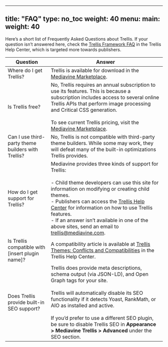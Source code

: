 
---
title: "FAQ"
type: no_toc
weight: 40
menu:
  main:
    weight: 40
---
Here’s a short list of Frequently Asked Questions about Trellis. If your question isn’t answered here, check the [Trellis Framework FAQ](https://product-help.mediavine.com/en/articles/5243334-trellis-framework-faq) in the Trellis Help Center, which is targeted more towards publishers.

| Question | Answer |
|---|---|
| Where do I get Trellis? | Trellis is available for download in the [Mediavine Marketplace](https://marketplace.mediavine.com/). |
| Is Trellis free? | No, Trellis requires an annual subscription to use its features. This is because a subscription includes access to several online Trellis APIs that perform image processing and Critical CSS generation.<br /><br />To see current Trellis pricing, visit the [Mediavine Marketplace](https://marketplace.mediavine.com/). |
| Can I use third-party theme builders with Trellis? | No, Trellis is not compatible with third-party theme builders. While some may work, they will defeat many of the built-in optimizations Trellis provides. |
| How do I get support for Trellis? | Mediavine provides three kinds of support for Trellis:<br /><br />- Child theme developers can use this site for information on modifying or creating child themes.<br />- Publishers can access the [Trellis Help Center](https://product-help.mediavine.com/en/collections/2558553-the-trellis-framework) for information on how to use Trellis features.<br />- If an answer isn’t available in one of the above sites, send an email to trellis@mediavine.com. |
| Is Trellis compatible with \[insert plugin name\]? | A compatibility article is available at [Trellis Themes: Conflicts and Compatibilities](https://product-help.mediavine.com/en/articles/5046317-trellis-themes-conflicts-and-compatibilities) in the Trellis Help Center.  |
| Does Trellis provide built-in SEO support? | Trellis does provide meta descriptions, schema output (via JSON-LD), and Open Graph tags for your site.<br /><br />Trellis will automatically disable its SEO functionality if it detects Yoast, RankMath, or AIO as installed and active.<br /><br />If you’d prefer to use a different SEO plugin, be sure to disable Trellis SEO in **Appearance > Mediavine Trellis > Advanced** under the SEO section. |
